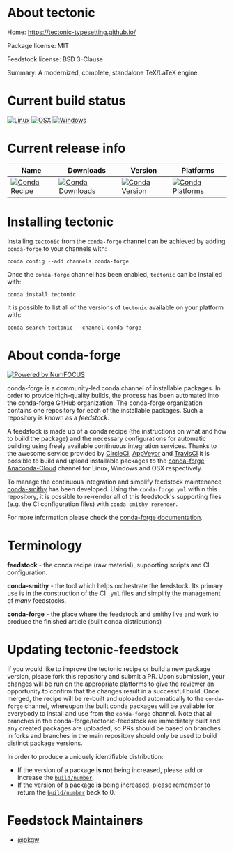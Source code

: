 <!--
# -*- mode: jinja -*-
-->

About tectonic
==============

Home: https://tectonic-typesetting.github.io/

Package license: MIT

Feedstock license: BSD 3-Clause

Summary: A modernized, complete, standalone TeX/LaTeX engine.



Current build status
====================

[![Linux](https://img.shields.io/circleci/project/github/conda-forge/tectonic-feedstock/master.svg?label=Linux)](https://circleci.com/gh/conda-forge/tectonic-feedstock)
[![OSX](https://img.shields.io/travis/conda-forge/tectonic-feedstock/master.svg?label=macOS)](https://travis-ci.org/conda-forge/tectonic-feedstock)
[![Windows](https://img.shields.io/appveyor/ci/conda-forge/tectonic-feedstock/master.svg?label=Windows)](https://ci.appveyor.com/project/conda-forge/tectonic-feedstock/branch/master)

Current release info
====================

| Name | Downloads | Version | Platforms |
| --- | --- | --- | --- |
| [![Conda Recipe](https://img.shields.io/badge/recipe-tectonic-green.svg)](https://anaconda.org/conda-forge/tectonic) | [![Conda Downloads](https://img.shields.io/conda/dn/conda-forge/tectonic.svg)](https://anaconda.org/conda-forge/tectonic) | [![Conda Version](https://img.shields.io/conda/vn/conda-forge/tectonic.svg)](https://anaconda.org/conda-forge/tectonic) | [![Conda Platforms](https://img.shields.io/conda/pn/conda-forge/tectonic.svg)](https://anaconda.org/conda-forge/tectonic) |

Installing tectonic
===================

Installing `tectonic` from the `conda-forge` channel can be achieved by adding `conda-forge` to your channels with:

```
conda config --add channels conda-forge
```

Once the `conda-forge` channel has been enabled, `tectonic` can be installed with:

```
conda install tectonic
```

It is possible to list all of the versions of `tectonic` available on your platform with:

```
conda search tectonic --channel conda-forge
```


About conda-forge
=================

[![Powered by NumFOCUS](https://img.shields.io/badge/powered%20by-NumFOCUS-orange.svg?style=flat&colorA=E1523D&colorB=007D8A)](http://numfocus.org)

conda-forge is a community-led conda channel of installable packages.
In order to provide high-quality builds, the process has been automated into the
conda-forge GitHub organization. The conda-forge organization contains one repository
for each of the installable packages. Such a repository is known as a *feedstock*.

A feedstock is made up of a conda recipe (the instructions on what and how to build
the package) and the necessary configurations for automatic building using freely
available continuous integration services. Thanks to the awesome service provided by
[CircleCI](https://circleci.com/), [AppVeyor](https://www.appveyor.com/)
and [TravisCI](https://travis-ci.org/) it is possible to build and upload installable
packages to the [conda-forge](https://anaconda.org/conda-forge)
[Anaconda-Cloud](https://anaconda.org/) channel for Linux, Windows and OSX respectively.

To manage the continuous integration and simplify feedstock maintenance
[conda-smithy](https://github.com/conda-forge/conda-smithy) has been developed.
Using the ``conda-forge.yml`` within this repository, it is possible to re-render all of
this feedstock's supporting files (e.g. the CI configuration files) with ``conda smithy rerender``.

For more information please check the [conda-forge documentation](https://conda-forge.org/docs/).

Terminology
===========

**feedstock** - the conda recipe (raw material), supporting scripts and CI configuration.

**conda-smithy** - the tool which helps orchestrate the feedstock.
                   Its primary use is in the construction of the CI ``.yml`` files
                   and simplify the management of *many* feedstocks.

**conda-forge** - the place where the feedstock and smithy live and work to
                  produce the finished article (built conda distributions)


Updating tectonic-feedstock
===========================

If you would like to improve the tectonic recipe or build a new
package version, please fork this repository and submit a PR. Upon submission,
your changes will be run on the appropriate platforms to give the reviewer an
opportunity to confirm that the changes result in a successful build. Once
merged, the recipe will be re-built and uploaded automatically to the
`conda-forge` channel, whereupon the built conda packages will be available for
everybody to install and use from the `conda-forge` channel.
Note that all branches in the conda-forge/tectonic-feedstock are
immediately built and any created packages are uploaded, so PRs should be based
on branches in forks and branches in the main repository should only be used to
build distinct package versions.

In order to produce a uniquely identifiable distribution:
 * If the version of a package **is not** being increased, please add or increase
   the [``build/number``](https://conda.io/docs/user-guide/tasks/build-packages/define-metadata.html#build-number-and-string).
 * If the version of a package **is** being increased, please remember to return
   the [``build/number``](https://conda.io/docs/user-guide/tasks/build-packages/define-metadata.html#build-number-and-string)
   back to 0.

Feedstock Maintainers
=====================

* [@pkgw](https://github.com/pkgw/)

